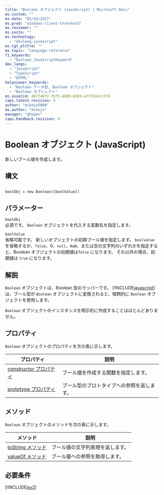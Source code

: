 ```yaml
---
title: "Boolean オブジェクト (JavaScript) | Microsoft Docs"
ms.custom: ""
ms.date: "01/18/2017"
ms.prod: "windows-client-threshold"
ms.reviewer: ""
ms.suite: ""
ms.technology: 
  - "devlang-javascript"
ms.tgt_pltfrm: ""
ms.topic: "language-reference"
f1_keywords: 
  - "boolean_JavaScriptKeyword"
dev_langs: 
  - "JavaScript"
  - "TypeScript"
  - "DHTML"
helpviewer_keywords: 
  - "Boolean データ型, Boolean オブジェクト"
  - "Boolean オブジェクト"
ms.assetid: d67748f2-7bf5-4889-8269-e777616cc5f0
caps.latest.revision: 9
author: "mikejo5000"
ms.author: "mikejo"
manager: "ghogen"
caps.handback.revision: 9
---
```

# Boolean オブジェクト (JavaScript)
新しいブール値を作成します。  
  
## 構文  
  
```  
  
boolObj = new Boolean([boolValue])  
```  
  
## パラメーター  
 `boolObj`  
 必須です。  `Boolean` オブジェクトを代入する変数名を指定します。  
  
 `boolValue`  
 省略可能です。  新しいオブジェクトの初期ブール値を指定します。  `boolvalue` を省略するか、`false`、0、`null`、`NaN`、または空の文字列のいずれかを指定すると、Boolean オブジェクトの初期値は`false` になります。  それ以外の場合、初期値は `true` になります。  
  
## 解説  
 `Boolean` オブジェクトは、Boolean 型のラッパーです。  [!INCLUDE[javascript](../../javascript/includes/javascript-md.md)] は、ブール型が `Boolean` オブジェクトに変換されると、暗黙的に `Boolean` オブジェクトを使用します。  
  
 `Boolean` オブジェクトのインスタンスを明示的に作成することはほとんどありません。  
  
## プロパティ  
 `Boolean` オブジェクトのプロパティを次の表に示します。  
  
|プロパティ|説明|  
|-----------|--------|  
|[constructor プロパティ](../../javascript/reference/constructor-property-boolean.md)|ブール値を作成する関数を指定します。|  
|[prototype プロパティ](../../javascript/reference/prototype-property-boolean.md)|ブール型のプロトタイプへの参照を返します。|  
  
<a name="js56jsobjarraymeth"></a>   
## メソッド  
 `Boolean` オブジェクトのメソッドを次の表に示します。  
  
|メソッド|説明|  
|----------|--------|  
|[toString メソッド](../../javascript/reference/tostring-method-boolean-1.md)|ブール値の文字列表現を返します。|  
|[valueOf メソッド](../../javascript/reference/valueof-method-boolean.md)|ブール値への参照を取得します。|  
  
## 必要条件  
 [!INCLUDE[jsv2](../../javascript/reference/includes/jsv2-md.md)]
